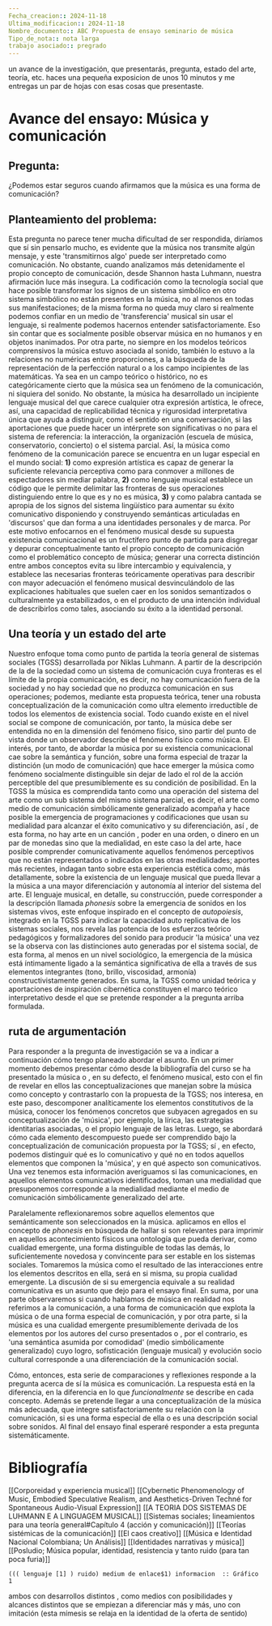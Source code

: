```yaml
---
Fecha_creacion:: 2024-11-18
Ultima_modificacion:: 2024-11-18
Nombre_documento:: ABC Propuesta de ensayo seminario de música
Tipo_de_nota:: nota larga 
trabajo asociado:: pregrado
---
```

un avance de la investigación, que presentarás, pregunta, estado del arte, teoría, etc. haces una pequeña exposicion de unos 10 minutos y me entregas un par de hojas con esas cosas que presentaste.
# Avance del ensayo: Música y comunicación
## Pregunta: 
¿Podemos estar seguros cuando afirmamos que la música es una forma de comunicación? 
## Planteamiento del problema: 
Esta pregunta no parece tener mucha dificultad de ser respondida, diríamos que sí sin pensarlo mucho, es evidente que la música nos transmite algún mensaje, y este 'transmitirnos algo' puede ser interpretado como comunicación. No obstante, cuando analizamos más detenidamente el propio concepto de comunicación, desde Shannon hasta Luhmann, nuestra afirmación luce más insegura. La codificación como la tecnología social que hace posible transformar los signos de un sistema simbólico en otro sistema simbólico no están presentes en la música, no al menos en todas sus manifestaciones; de la misma forma no queda muy claro si realmente podemos confiar en un medio de 'transferencia' musical sin usar el lenguaje, si realmente podemos hacernos entender satisfactoriamente. Eso sin contar que es socialmente posible observar música en no humanos y en objetos inanimados. Por otra parte, no siempre en los modelos teóricos comprensivos la música estuvo asociada al sonido, también lo estuvo a la relaciones no numéricas entre proporciones, a la búsqueda de la representación de la perfección natural o a los campo incipientes de las matemáticas. Ya sea en un campo teórico o histórico, no es categóricamente cierto que la música sea un fenómeno de la comunicación, ni siquiera del sonido. No obstante, la música ha desarrollado un incipiente lenguaje musical del que carece cualquier otra expresión artística, le ofrece, así, una capacidad de replicabilidad técnica y rigurosidad interpretativa única que ayuda a distinguir, como el sentido en una conversación, si las aportaciones que puede hacer un intérprete son significativas o no para el sistema de referencia: la interacción, la organización (escuela de música, conservatorio, concierto) o el sistema parcial. Así, la música como fenómeno de la comunicación parece se encuentra en un lugar especial en el mundo social: **1)** como expresión artística es capaz de generar la suficiente relevancia perceptiva como para conmover a millones de espectadores sin mediar palabra, **2)** como lenguaje musical establece un código que le permite delimitar las fronteras de sus operaciones distinguiendo entre lo que es y no es música, **3)** y como palabra cantada se apropia de los signos del sistema lingüístico para aumentar su éxito comunicativo disponiendo y construyendo semánticas articuladas en 'discursos' que dan forma a una identidades personales y de marca. Por este motivo enfocarnos en el fenómeno musical desde su supuesta existencia comunicacional es un fructífero punto de partida para disgregar y depurar conceptualmente tanto el propio concepto de comunicación como el problemático concepto de música; generar una correcta distinción entre ambos conceptos evita su libre intercambio y equivalencia, y establece las necesarias fronteras teóricamente operativas para describir con mayor adecuación el fenómeno musical desvinculándolo de las explicaciones habituales que suelen caer en los sonidos semantizados o culturalmente ya estabilizados, o en el producto de una intención individual de describirlos como tales, asociando su éxito a la identidad personal.
## Una teoría  y un estado del arte 

Nuestro enfoque toma como punto de partida la teoría general de sistemas sociales (TGSS) desarrollada por Niklas Luhmann. A partir de la descripción de la de la sociedad como un sistema de comunicación cuya fronteras es el límite de la propia comunicación, es decir, no hay comunicación fuera de la sociedad y no hay sociedad que no produzca comunicación en sus operaciones; podemos, mediante esta propuesta teórica, tener una robusta conceptualización de la comunicación como ultra elemento irreductible de todos los elementos de existencia social. Todo cuando existe en el nivel social se compone de comunicación, por tanto, la música debe ser entendida no en la dimensión del fenómeno físico, sino partir del punto de vista donde un observador describe el fenómeno físico como música. El interés, por tanto, de abordar la música por su existencia comunicacional cae sobre la semántica y función, sobre una forma especial de trazar la distinción (un modo de comunicación) que hace emerger la música como fenómeno socialmente distinguible sin dejar de lado el rol de la acción perceptible del que presumiblemente es su condición de posibilidad. En la TGSS la música es comprendida tanto como una operación del sistema del arte como un sub sistema del mismo sistema parcial, es decir, el arte como medio de comunicación simbólicamente generalizado acompaña y hace posible la emergencia de programaciones y codificaciones que usan su medialidad para alcanzar el éxito comunicativo y su diferenciación, así , de esta forma, no hay arte en un canción , poder en una orden, o dinero en un par de monedas sino que  la medialidad, en este caso la del arte, hace posible comprender comunicativamente aquellos fenómenos perceptivos que no están representados o indicados en las otras medialidades; aportes más recientes, indagan tanto sobre esta experiencia estética como, más detallamente, sobre la existencia de un lenguaje musical que pueda llevar a la música a una mayor diferenciación y autonomía al interior del sistema del arte. El lenguaje musical, en detalle, su construcción, puede corresponder a la descripción llamada *phonesis* sobre la emergencia de sonidos en los sistemas vivos,  este enfoque inspirado en el concepto de *autopoiesis*, integrado en la TGSS para indicar la capacidad auto replicativa de los sistemas sociales, nos revela las potencia de los esfuerzos teórico pedagógicos y formalizadores del sonido para producir 'la música' una vez se la observa con las distinciones auto generadas por el sistema social, de esta forma, al menos en un nivel sociológico, la emergencia de la música está íntimamente ligado a la semántica significativa de ella a través de sus elementos integrantes (tono, brillo, viscosidad, armonía) constructivistamente generados.  En suma, la TGSS como unidad teórica y aportaciones de inspiración cibernética constituyen el marco teórico interpretativo desde el que se pretende responder a la pregunta arriba formulada. 
## ruta de argumentación 
Para responder a la pregunta de investigación se va a indicar a continuación cómo tengo planeado abordar el asunto. En un primer momento debemos presentar cómo desde la bibliografía del curso se ha presentado la música o , en su defecto, el fenómeno musical, esto con el fin de revelar en ellos las conceptualizaciones que manejan sobre la música como concepto y contrastarlo con la propuesta de la TGSS; nos interesa, en este paso, descomponer analíticamente los elementos constitutivos de la música, conocer los fenómenos concretos que subyacen agregados en su conceptualización de 'música', por ejemplo, la lírica, las estrategias identitarias asociadas, o el propio lenguaje de las letras. Luego, se abordará cómo cada elemento descompuesto puede ser comprendido bajo la conceptualización de comunicación propuesta por la TGSS; sí , en efecto, podemos distinguir qué es lo comunicativo y qué no en todos aquellos elementos que componen la 'música', y en qué aspecto son comunicativos. Una vez tenemos esta información averiguamos si las comunicaciones, en aquellos elementos comunicativos identificados, toman una medialidad que presuponemos corresponde a la medialidad mediante el medio de comunicación simbólicamente generalizado del arte. 

Paralelamente reflexionaremos sobre aquellos elementos que semánticamente son seleccionados en la música. aplicamos en ellos el concepto de *phonesis* en búsqueda de hallar si son relevantes para imprimir en aquellos acontecimiento físicos una ontología que pueda derivar, como cualidad emergente, una forma distinguible de todas las demás, lo suficientemente novedosa y convincente para ser estable en los sistemas sociales. Tomaremos la música como el resultado de las interacciones entre los elementos descritos en ella, será en si misma, su propia cualidad emergente. La discusión de si su emergencia equivale a su realidad comunicativa es un asunto que dejo para el ensayo final. En suma, por una parte observaremos si cuando hablamos de música en realidad nos referimos a la comunicación, a una forma de comunicación que explota la música o de una forma especial de comunicación, y por otra parte, si la música es una cualidad emergente presumiblemente derivada de los elementos por los autores del curso presentados o , por el contrario, es 'una semántica asumida por comodidad' (medio simbólicamente generalizado) cuyo logro, sofisticación (lenguaje musical) y evolución socio cultural corresponde a una diferenciación de la comunicación social. 

Cómo, entonces, esta serie de comparaciones y reflexiones responde a la pregunta acerca de sí la música es comunicación. La respuesta está en la diferencia, en la diferencia en lo que *funcionalmente* se describe en cada concepto. Además se pretende llegar a una conceptualización de la música más adecuada, que integre satisfactoriamente su relación con la comunicación, si es una forma especial de ella o es una descripción social sobre sonidos. Al final del ensayo final esperaré responder a esta pregunta sistemáticamente. 

# Bibliografía 
[[Corporeidad y experiencia musical]]
[[Cybernetic Phenomenology of Music, Embodied Speculative Realism, and Aesthetics-Driven Techné for Spontaneous Audio-Visual Expression]]
[[A TEORIA DOS SISTEMAS DE LUHMANN E A LINGUAGEM MUSICAL]]
[[Sistemas sociales; lineamientos para una teoría general#Capítulo 4 (acción y comunicación)]]
[[Teorías sistémicas de la comunicación]]
[[El caos creativo]]
[[Música e Identidad Nacional Colombiana; Un Análisis]]
[[Identidades narrativas y música]]
[[Posludio; Música popular, identidad, resistencia y tanto ruido (para tan poca furia)]]



```lof
((( lenguaje [1] ) ruido) medium de enlace$1) informacion  :: Gráfico 1

```

ambos con desarrollos distintos , como medios con posibilidades y alcances distintos que se empiezan a diferenciar más y más, uno con imitación (esta mímesis se relaja en la identidad de la oferta de sentido)